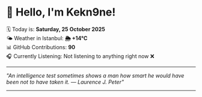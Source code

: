 # 👋 Hello, I'm Kekn9ne!

🗓️ Today is: **Saturday, 25 October 2025**  
🌤️ Weather in Istanbul: **🌦   +14°C**  
📊 GitHub Contributions: **90**  
🎧 Currently Listening: Not listening to anything right now ❌

---

_"An intelligence test sometimes shows a man how smart he would have been not to have taken it. — *Laurence J. Peter*"_

---

